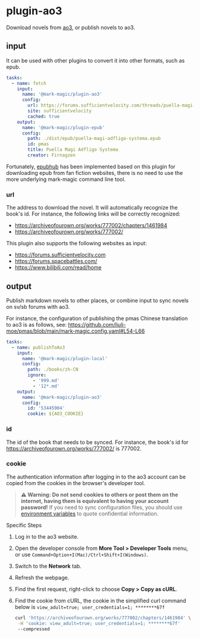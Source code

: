 # plugin-ao3

Download novels from [ao3](https://archiveofourown.org/), or publish novels to ao3.

## input

It can be used with other plugins to convert it into other formats, such as epub.

```yaml
tasks:
  - name: fetch
    input:
      name: '@mark-magic/plugin-ao3'
      config:
        url: https://forums.sufficientvelocity.com/threads/puella-magi-adfligo-systema.2538/
        site: sufficientvelocity
        cached: true
    output:
      name: '@mark-magic/plugin-epub'
      config:
        path: ./dist/epub/puella-magi-adfligo-systema.epub
        id: pmas
        title: Puella Magi Adfligo Systema
        creator: Firnagzen
```

Fortunately, [epubhub](https://epubhub.rxliuli.com/) has been implemented based on this plugin for downloading epub from fan fiction websites, there is no need to use the more underlying mark-magic command line tool.

### url

The address to download the novel. It will automatically recognize the book's id. For instance, the following links will be correctly recognized:

- <https://archiveofourown.org/works/777002/chapters/1461984>
- <https://archiveofourown.org/works/777002/>

This plugin also supports the following websites as input:

- <https://forums.sufficientvelocity.com>
- <https://forums.spacebattles.com/>
- <https://www.bilibili.com/read/home>

## output

Publish markdown novels to other places, or combine input to sync novels on sv/sb forums with ao3.

For instance, the configuration of publishing the pmas Chinese translation to ao3 is as follows, see: <https://github.com/liuli-moe/pmas/blob/main/mark-magic.config.yaml#L54-L66>

```yaml
tasks:
  - name: publishToAo3
    input:
      name: '@mark-magic/plugin-local'
      config:
        path: ./books/zh-CN
        ignore:
          - '999.md'
          - '12*.md'
    output:
      name: '@mark-magic/plugin-ao3'
      config:
        id: '53445904'
        cookie: ${AO3_COOKIE}
```

### id

The id of the book that needs to be synced. For instance, the book's id for <https://archiveofourown.org/works/777002/> is 777002.

### cookie

The authentication information after logging in to the ao3 account can be copied from the cookies in the browser's developer tool.

> **⚠️ Warning: Do not send cookies to others or post them on the internet, having them is equivalent to having your account password!** If you need to sync configuration files, you should use [environment variables](../config.md) to quote confidential information.

Specific Steps

1. Log in to the ao3 website.
2. Open the developer console from **More Tool > Developer Tools** menu, or use `Command+Option+I(Mac)/Ctrl+Shift+I(Windows)`.
3. Switch to the **Network** tab.
4. Refresh the webpage.
5. Find the first request, right-click to choose **Copy > Copy as cURL**.
6. Find the cookie from cURL, the cookie in the simplified curl command below is `view_adult=true; user_credentials=1; ********67f`

   ```sh
   curl 'https://archiveofourown.org/works/777002/chapters/1461984' \
    -H 'cookie: view_adult=true; user_credentials=1; ********67f'
    --compressed
   ```
